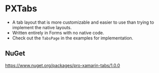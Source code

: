 # PXTabs
- A tab layout that is more customizable and easier to use than trying to implement the native layouts. 
- Written entirely in Forms with no native code.
- Check out the `TabsPage` in the examples for implementation.

## NuGet
https://www.nuget.org/packages/pro-xamarin-tabs/1.0.0
